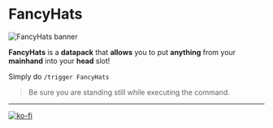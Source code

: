 # FancyHats

![FancyHats banner](https://github.com/El-Kavio/FancyHats/assets/140896938/dde464e2-2fbc-468f-ac15-fd3685c42d50)

**FancyHats** is a **datapack** that **allows** you to put **anything** from your **mainhand** into your **head** slot!

Simply do `/trigger FancyHats`
> Be sure you are standing still while executing the command.

---

[![ko-fi](https://ko-fi.com/img/githubbutton_sm.svg)](https://ko-fi.com/kavio)
